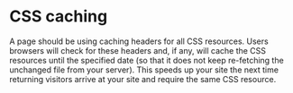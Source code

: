 # CSS caching
A page should be using caching headers for all CSS resources. Users browsers will check for these headers and, if any, will cache the CSS resources until the specified date (so that it does not keep re-fetching the unchanged file from your server). This speeds up your site the next time returning visitors arrive at your site and require the same CSS resource.
